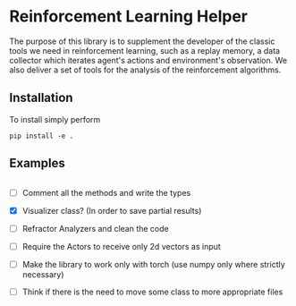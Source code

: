 Reinforcement Learning Helper
=============================

The purpose of this library is to supplement the developer of the classic tools we need in reinforcement learning, 
such as a replay memory, a data collector which iterates agent's actions and environment's observation.
We also deliver a set of tools for the analysis of the reinforcement algorithms. 

Installation
------------

To install simply perform

```shell script
pip install -e .
``` 

Examples
--------

```python

```

- [ ] Comment all the methods and write the types
- [x] Visualizer class? (In order to save partial results)
- [ ] Refractor Analyzers and clean the code
- [ ] Require the Actors to receive only 2d vectors as input
- [ ] Make the library to work only with torch (use numpy only where strictly necessary)
- [ ] Think if there is the need to move some class to more appropriate files




